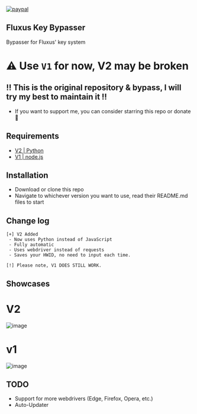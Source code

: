 [![paypal](https://www.paypalobjects.com/en_US/i/btn/btn_donateCC_LG.gif)](https://www.paypal.me/Shiawase6087)

## Fluxus Key Bypasser
Bypasser for Fluxus' key system

# ⚠ Use `V1` for now, V2 may be broken

## ‼ This is the original repository & bypass, I will try my best to maintain it ‼
 - If you want to support me, you can consider starring this repo or donate 💫

## Requirements
 - [V2 | Python](https://www.python.org/)
 - [V1 | node.js](https://nodejs.org/en)

## Installation
 - Download or clone this repo
 - Navigate to whichever version you want to use, read their README.md files to start

## Change log
```
[+] V2 Added
 - Now uses Python instead of JavaScript
 - Fully automatic
 - Uses webdriver instead of requests
 - Saves your HWID, no need to input each time.

[!] Please note, V1 DOES STILL WORK.
```

## Showcases
# V2
![image](https://github.com/MEMEZNUT999/fluxus-key-bypasser/assets/73775954/e0a893e2-5867-4758-9eb2-253de11bd518)
# v1
![image](https://github.com/MEMEZNUT999/fluxus-key-bypasser/assets/73775954/d4c2bf09-6d5a-420e-ba03-79d2fe7eadf6)

## TODO
- Support for more webdrivers (Edge, Firefox, Opera, etc.)
- Auto-Updater

